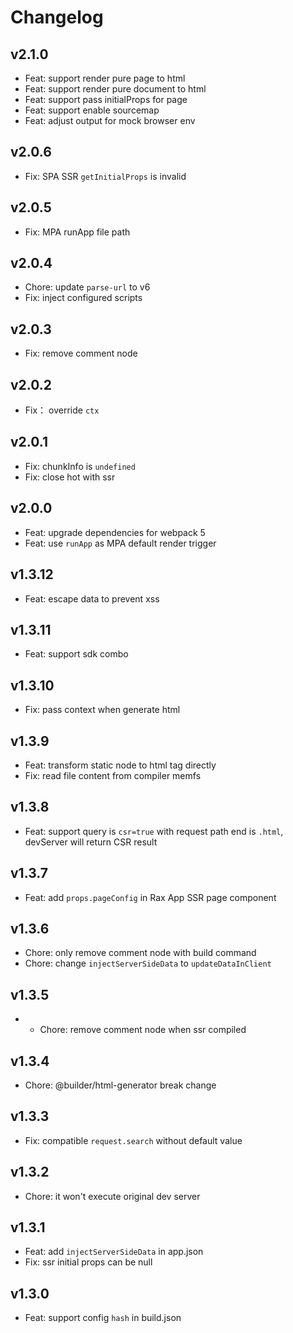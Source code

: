# Changelog

## v2.1.0
- Feat: support render pure page to html
- Feat: support render pure document to html
- Feat: support pass initialProps for page
- Feat: support enable sourcemap
- Feat: adjust output for mock browser env

## v2.0.6

- Fix: SPA SSR `getInitialProps` is invalid

## v2.0.5

- Fix: MPA runApp file path

## v2.0.4

- Chore: update `parse-url` to v6
- Fix: inject configured scripts

## v2.0.3

- Fix: remove comment node

## v2.0.2

- Fix： override `ctx`

## v2.0.1

- Fix: chunkInfo is `undefined`
- Fix: close hot with ssr

## v2.0.0

- Feat: upgrade dependencies for webpack 5
- Feat: use `runApp` as MPA default render trigger


## v1.3.12

- Feat: escape data to prevent xss

## v1.3.11

- Feat: support sdk combo

## v1.3.10

- Fix: pass context when generate html

## v1.3.9

- Feat: transform static node to html tag directly
- Fix: read file content from compiler memfs

## v1.3.8

- Feat: support query is `csr=true` with request path end is `.html`, devServer will return CSR result

## v1.3.7

- Feat: add `props.pageConfig` in Rax App SSR page component

## v1.3.6

- Chore: only remove comment node with build command
- Chore: change `injectServerSideData` to `updateDataInClient`

## v1.3.5

- - Chore: remove comment node when ssr compiled

## v1.3.4

- Chore: @builder/html-generator break change

## v1.3.3

- Fix: compatible `request.search` without default value

## v1.3.2

- Chore: it won't execute original dev server

## v1.3.1

- Feat: add `injectServerSideData` in app.json
- Fix: ssr initial props can be null

## v1.3.0

- Feat: support config `hash` in build.json
